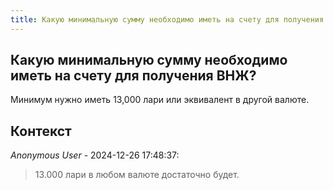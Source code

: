 ```yaml
---
title: Какую минимальную сумму необходимо иметь на счету для получения ВНЖ?
---
```


## Какую минимальную сумму необходимо иметь на счету для получения ВНЖ?

Минимум нужно иметь 13,000 лари или эквивалент в другой валюте.

## Контекст

_Anonymous User_ - 2024-12-26 17:48:37:

> 13.000 лари в любом валюте достаточно будет.
